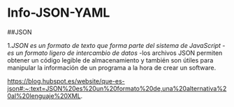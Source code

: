 # Info-JSON-YAML

##JSON

1.*_JSON es un formato de texto que forma parte del sistema de JavaScript_*
  -_es un formato ligero de intercambio de datos_
    -los archivos JSON permiten obtener un código legible de almacenamiento y también son útiles para manipular la información de un programa a la hora de crear un software. 

https://blog.hubspot.es/website/que-es-json#:~:text=JSON%20es%20un%20formato%20de,una%20alternativa%20al%20lenguaje%20XML.
